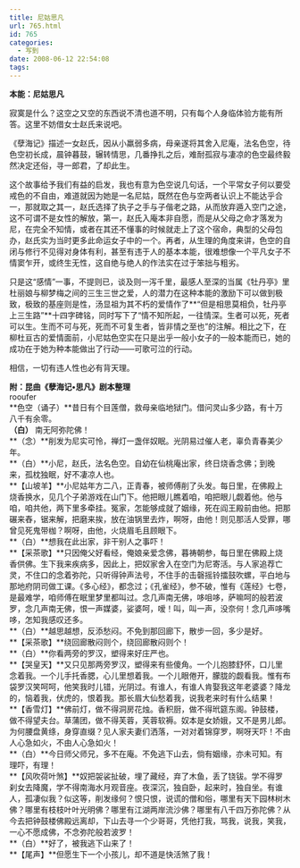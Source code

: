 ```yaml
---
title: 尼姑思凡
url: 765.html
id: 765
categories:
  - 写到
date: 2008-06-12 22:54:08
tags:
---
```


**本能：尼姑思凡**

  
寂寞是什么？这空之又空的东西说不清也道不明，只有每个人身临体验方能有所答。这里不妨借女士赵氏来说吧。  
  
《孽海记》描述一女赵氏，因从小羸弱多病，母亲遂将其舍入尼庵，法名色空，待色空初长成，晨钟暮鼓，辗转情思，几番挣扎之后，难耐孤寂与凄凉的色空最终毅然决定还俗，寻一郎君，了却此生。  
  
这个故事给予我们有益的启发，我也有意为色空说几句话，一个平常女子何以要受戒色的不自由，难道就因为她是一名尼姑，既然在色与空两者认识上不能达乎合一，那就取之其一，赵氏选择了执子之手与子偕老之路，从而放弃遁入空门之途，这不可谓不是女性的解放，第一，赵氏入庵本非自愿，而是从父母之命才落发为尼，在完全不知情，或者在其还不懂事的时候就走上了这个宿命，典型的父母包办，赵氏实为当时更多此命运女子中的一个。再者，从生理的角度来讲，色空的自闭与修行不见得对身体有利，甚至有违于人的基本本能，很难想像一个平凡女子不情窦乍开，或终生无性，这自绝与绝人的作法实在过于笨拙与粗劣。  
  
只是这“感情”一事，不提则已，谈及则一泻千里，最感人至深的当属《牡丹亭》里杜丽娘与柳梦梅之间的三生三世之爱，人的潜力在这种本能的激励下可以做到极致，极致的基座则是性，汤显祖为其不朽的爱情作了**“但是相思莫相负，牡丹亭上三生路”**十四字碑铭，同时写下了“情不知所起，一往情深。生者可以死，死者可以生。生而不可与死，死而不可复生者，皆非情之至也”的注解。相比之下，在柳杜亘古的爱情面前，小尼姑色空实在只是出乎一般小女子的一般本能而已，她的成功在于她为种本能做出了行动——可歌可泣的行动。  
  
相信，一切有违人性也必有背天理。  
  
  
**附：昆曲《孽海记•思凡》剧本整理**  
rooufer  
**色空（诵子）**昔日有个目莲僧，救母亲临地狱门。借问灵山多少路，有十万八千有余零。  
**（白）** 南无阿弥陀佛！  
**（念）**削发为尼实可怜，禅灯一盏伴奴眠。光阴易过催人老，辜负青春美少年。  
**（白）**小尼，赵氏，法名色空。自幼在仙桃庵出家，终日烧香念佛；到晚来，孤枕独眠，好不凄凉人也。  
**【山坡羊】**小尼姑年方二八，正青春，被师傅削了头发。每日里，在佛殿上烧香换水，见几个子弟游戏在山门下。他把眼儿瞧着咱，咱把眼儿觑着他。他与咱，咱共他，两下里多牵挂。冤家，怎能够成就了姻缘，死在阎王殿前由他。把那碾来舂，锯来解，把磨来挨，放在油锅里去炸，啊呀，由他！则见那活人受罪，哪曾见死鬼带枷？啊呀，由他，火烧眉毛且顾眼下。  
**（白）**想我在此出家，非干别人之事吓！  
**【采茶歌】**只因俺父好看经，俺娘亲爱念佛，暮祷朝参，每日里在佛殿上烧香供佛。生下我来疾病多，因此上，把奴家舍入在空门为尼寄活。与人家追荐亡灵，不住口的念着弥陀，只听得钟声法号，不住手的击磬摇铃擂鼓吹螺，平白地与那地府阴司做工课。《多心经》，都念过；《孔雀经》，参不破，惟有《莲经》七卷，是最难学，咱师傅在眠里梦里都叫过。念几声南无佛，哆咀哆，萨嘛呵的般若波罗，念几声南无佛，恨一声媒婆，娑婆呵，嗳！叫，叫一声，没奈何！念几声哆嘴哆，怎知我感叹还多。  
**（白）**越思越想，反添愁闷。不免到那回廊下，散步一回，多少是好。  
**【采茶歌】**绕回廊散闷则个，绕回廊散闷则个！  
**（白）**你看两旁的罗汉，塑得来好庄严也。  
**【哭皇天】**又只见那两旁罗汉，塑得来有些傻角。一个儿抱膝舒怀，口儿里念着我。一个儿手托香腮，心儿里想着我。一个儿眼倦开，朦胧的觑看我。惟有布袋罗汉笑呵呵，他笑我时儿错，光阴过。有谁人，有谁人肯娶我这年老婆婆？降龙的，恼着我，伏虎的，恨着我。那长眉大仙愁着我，说我老来时有什么结果！  
**【香雪灯】**佛前灯，做不得洞房花烛。香积厨，做不得玳筵东阁。钟鼓楼，做不得望夫台。草蒲团，做不得芙蓉，芙蓉软褥。奴本是女娇娥，又不是男儿郎。为何腰盘黄绦，身穿直缀？见人家夫妻们洒落，一对对着锦穿罗，啊呀天吓！不由人心急如火，不由人心急如火！  
**（白）**今日师父师兄，多不在庵。不免逃下山去，倘有姻缘，亦未可知。有理吓，有理！  
**【风吹荷叶煞】**奴把袈裟扯破，埋了藏经，弃了木鱼，丢了铙钹。学不得罗刹女去降魔，学不得南海水月观音座。夜深沉，独自卧，起来时，独自坐。有谁人，孤凄似我？似这等，削发缘何？恨只恨，说谎的僧和俗，哪里有天下园林树木佛？哪里有枝枝叶叶光明佛？哪里有江湖两岸流沙佛？哪里有八千四万弥陀佛？从今去把钟鼓楼佛殿远离却，下山去寻一个少哥哥，凭他打我，骂我，说我，笑我，一心不愿成佛，不念弥陀般若波罗！  
**（白）**好了，被我逃下山来了！  
**【尾声】**但愿生下一个小孩儿，却不道是快活煞了我！